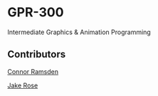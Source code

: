 # GPR-300
Intermediate Graphics &amp; Animation Programming

## Contributors
[Connor Ramsden](https://github.com/connorramsden)

[Jake Rose](https://github.com/Jacob-Rose)